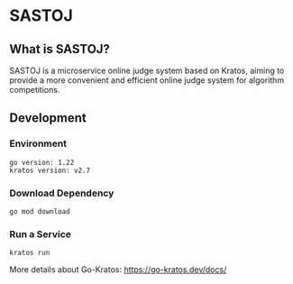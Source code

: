 # SASTOJ

## What is SASTOJ?

SASTOJ is a microservice online judge system based on Kratos, aiming to provide a more convenient and efficient online judge system for algorithm competitions.

## Development

### Environment

```plaintext
go version: 1.22
kratos version: v2.7
```

### Download Dependency

```
go mod download
```

### Run a Service

```
kratos run
```

More details about Go-Kratos: https://go-kratos.dev/docs/
